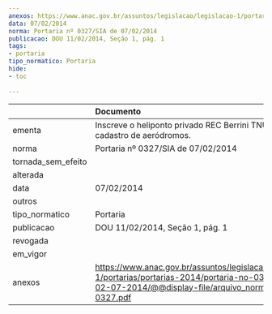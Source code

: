 ```yaml
---
anexos: https://www.anac.gov.br/assuntos/legislacao/legislacao-1/portarias/portarias-2014/portaria-no-0327-sia-de-02-07-2014/@@display-file/arquivo_norma/PA2014-0327.pdf
data: 07/02/2014
norma: Portaria nº 0327/SIA de 07/02/2014
publicacao: DOU 11/02/2014, Seção 1, pág. 1
tags:
- portaria
tipo_normatico: Portaria
hide: 
- toc 
 
---
```


|                    | Documento                                                                                                                                                         |
|:-------------------|:------------------------------------------------------------------------------------------------------------------------------------------------------------------|
| ementa             | Inscreve o heliponto privado REC Berrini TNU (SDTN) no cadastro de aeródromos.                                                                                    |
| norma              | Portaria nº 0327/SIA de 07/02/2014                                                                                                                                |
| tornada_sem_efeito |                                                                                                                                                                   |
| alterada           |                                                                                                                                                                   |
| data               | 07/02/2014                                                                                                                                                        |
| outros             |                                                                                                                                                                   |
| tipo_normatico     | Portaria                                                                                                                                                          |
| publicacao         | DOU 11/02/2014, Seção 1, pág. 1                                                                                                                                   |
| revogada           |                                                                                                                                                                   |
| em_vigor           |                                                                                                                                                                   |
| anexos             | https://www.anac.gov.br/assuntos/legislacao/legislacao-1/portarias/portarias-2014/portaria-no-0327-sia-de-02-07-2014/@@display-file/arquivo_norma/PA2014-0327.pdf |